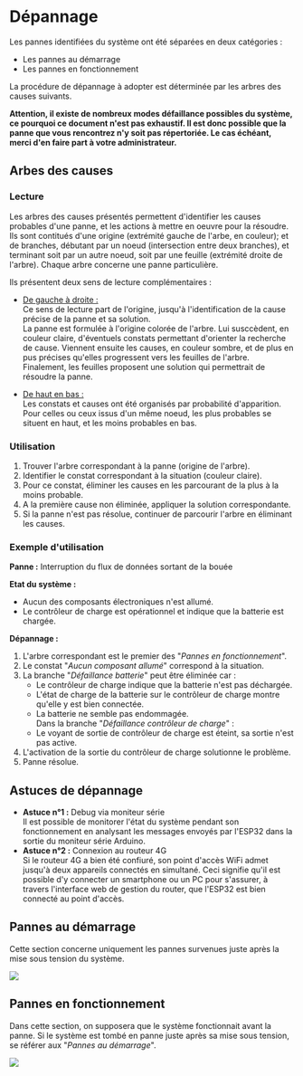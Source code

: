 Dépannage
=========

Les pannes identifiées du système ont été séparées en deux catégories :

- Les pannes au démarrage
- Les pannes en fonctionnement

La procédure de dépannage à adopter est déterminée par les arbres des causes suivants.

**Attention, il existe de nombreux modes défaillance possibles du système, ce pourquoi ce document n'est pas exhaustif. Il est donc possible que la panne que vous rencontrez n'y soit pas répertoriée. Le cas échéant, merci d'en faire part à votre administrateur.**

Arbes des causes
-------------------

### Lecture

Les arbres des causes présentés permettent d'identifier les causes probables d'une panne, et les actions à mettre en oeuvre pour la résoudre. Ils sont contitués d'une origine (extrémité gauche de l'arbe, en couleur); et de branches, débutant par un noeud (intersection entre deux branches), et terminant soit par un autre noeud, soit par une feuille (extrémité droite de l'arbre). Chaque arbre concerne une panne particulière.

Ils présentent deux sens de lecture complémentaires :

- <ins>De gauche à droite :</ins><br>
  Ce sens de lecture part de l'origine, jusqu'à l'identification de la cause précise  de la panne et sa solution.<br>
  La panne est formulée à l'origine colorée de l'arbre. Lui susccèdent, en couleur claire, d'éventuels constats permettant d'orienter la recherche de cause. Viennent ensuite les causes, en couleur sombre, et de plus en pus précises qu'elles progressent vers les feuilles de l'arbre. Finalement, les feuilles proposent une solution qui permettrait de résoudre la panne.

- <ins>De haut en bas :</ins><br>
  Les constats et causes ont été organisés par probabilité d'apparition. Pour celles ou ceux issus d'un même noeud, les plus probables se situent en haut, et les moins probables en bas.

### Utilisation

1. Trouver l'arbre correspondant à la panne (origine de l'arbre).
2. Identifier le constat correspondant à la situation (couleur claire).
3. Pour ce constat, éliminer les causes en les parcourant de la plus à la moins probable.
4. A la première cause non éliminée, appliquer la solution correspondante.
5. Si la panne n'est pas résolue, continuer de parcourir l'arbre en éliminant les causes.

### Exemple d'utilisation

**Panne :** Interruption du flux de données sortant de la bouée

**Etat du système :** 

- Aucun des composants électroniques n'est allumé.
- Le contrôleur de charge est opérationnel et indique que la batterie est chargée.

**Dépannage :**

1. L'arbre correspondant est le premier des "*Pannes en fonctionnement*".
2. Le constat "*Aucun composant allumé*" correspond à la situation.
3. La branche "*Défaillance batterie*" peut être éliminée car :
	- Le contrôleur de charge indique que la batterie n'est pas déchargée.
	- L'état de charge de la batterie sur le contrôleur de charge montre qu'elle y est bien connectée.
	- La batterie ne semble pas endommagée.<br>
  Dans la branche "*Défaillance contrôleur de charge*" :
	- Le voyant de sortie de contrôleur de charge est éteint, sa sortie n'est pas active.
4. L'activation de la sortie du contrôleur de charge solutionne le problème.
5. Panne résolue.

Astuces de dépannage
--------------------

- **Astuce n°1 :** Debug via moniteur série<br>
  Il est possible de monitorer l'état du système pendant son fonctionnement en analysant les messages envoyés par l'ESP32 dans la sortie du moniteur série Arduino.
- **Astuce n°2 :** Connexion au routeur 4G<br>
  Si le routeur 4G a bien été confiuré, son point d'accès WiFi admet jusqu'à deux appareils connectés en simultané. Ceci signifie qu'il est possible d'y connecter un smartphone ou un PC pour s'assurer, à travers l'interface web de gestion du router, que l'ESP32 est bien connecté au point d'accès.

Pannes au démarrage
-------------------

Cette section concerne uniquement les pannes survenues juste après la mise sous tension du système.

![](assets/troubleshooting/tbshooting_start.png)


Pannes en fonctionnement
------------------------

Dans cette section, on supposera que le système fonctionnait avant la panne. Si le système est tombé en panne juste après sa mise sous tension, se référer aux "*Pannes au démarrage*".

![](assets/troubleshooting/tbshooting_operation.png)

